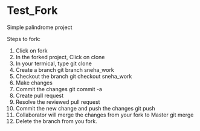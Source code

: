 # Test_Fork
Simple palindrome project 

Steps to fork:
1) Click on fork
2) In the forked project, Click on clone
3) In your termical, type
git clone 
4) Create a branch
git branch sneha_work
5) Checkout the branch
git checkout sneha_work
6) Make changes
7) Commit the changes
git commit -a
8) Create pull request
9) Resolve the reviewed pull request
10) Commit the new change and push the changes
git push
11) Collaborator will merge the changes from your fork to Master
git merge
12) Delete the branch from you fork.



